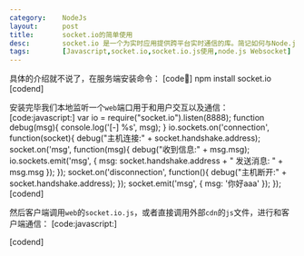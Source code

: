 ```yaml
---
category:    NodeJs
layout:      post
title:       socket.io的简单使用
desc:        socket.io 是一个为实时应用提供跨平台实时通信的库。简记如何与Node.js完美搭配使用
tags:        [Javascript,socket.io,socket.io.js使用,node.js Websocket]
---
```

具体的介绍就不说了，在服务端安装命令：
[code:shell:]
npm install socket.io
[codend]

安装完毕我们本地监听一个`web`端口用于和用户交互以及通信：
[code:javascript:]
var io = require("socket.io").listen(8888);
function debug(msg){
    console.log('[-] %s', msg);
}
io.sockets.on('connection', function(socket){
    debug("主机连接:" + socket.handshake.address);
    socket.on('msg', function(msg){
        debug("收到信息:" + msg.msg);
        io.sockets.emit('msg', {
            msg: socket.handshake.address + " 发送消息: " + msg.msg
        });
    });
    socket.on('disconnection', function(){
        debug("主机断开:" + socket.handshake.address);
    });
    socket.emit('msg', {
        msg: '你好aaa'
    });
});
[codend]

然后客户端调用`web`的`socket.io.js`，或者直接调用外部`cdn`的`js`文件，进行和客户端通信：
[code:javascript:]
<script src="http://localhost:8888/socket.io/socket.io.js"></script>
<script type="text/javascript">
var socket = io.connect("http://localhost:8888");
socket.on("msg", function(msg){
    console.log("[+] " + msg.msg);
});
socket.emit("msg", {
    msg: "Hello!!!"
});
</script>
[codend]
